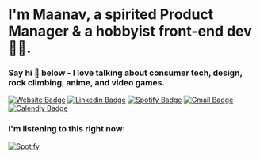 # I'm Maanav, a spirited Product Manager & a hobbyist front-end dev 👨‍💻.

### Say hi 👋 below - I love talking about consumer tech, design, rock climbing, anime, and video games.
[![Website Badge](https://img.shields.io/badge/MaanavDalal.com-3d8ddf?style=for-the-badge&logo=Safari&logoColor=white&link=https://maanavdalal.com/)](https://maanavdalal.com/)
[![Linkedin Badge](https://img.shields.io/badge/MaanavDalal-0077B5?style=for-the-badge&logo=Linkedin&logoColor=white&link=https://www.linkedin.com/in/maanavdalal/)](https://www.linkedin.com/in/maanavdalal/)
[![Spotify Badge](https://img.shields.io/badge/Maanav-1ED760?style=for-the-badge&logo=Spotify&logoColor=white&link=https://open.spotify.com/user/ultimated100)](https://open.spotify.com/user/ultimated100)
[![Gmail Badge](https://img.shields.io/badge/Email_me!-D14836?style=for-the-badge&logo=Gmail&logoColor=white&link=mailto:maanavdalal@gmail.com)](mailto:maanavdalal@gmail.com)
[![Calendly Badge](https://img.shields.io/badge/Schedule_a_meeting-006BFF?style=for-the-badge&logo=calendly&logoColor=white&link=https://calendly.com/maanavdalal/45min)](https://calendly.com/maanavdalal/45min)


### I'm listening to this right now:
[![Spotify](https://novatorem-git-master.maanavd.vercel.app/api/spotify)](https://open.spotify.com/user/ultimated100)

